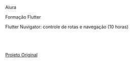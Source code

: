 Alura

Formação Flutter</br>

Flutter Nuvigator: controle de rotas e navegação (10 horas)
## <br />

[Projeto Original](https://github.com/alura-cursos/flutter-nuvigator/tree/start)
